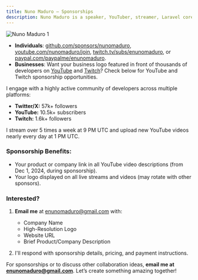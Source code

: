 ```yaml
---
title: Nuno Maduro — Sponsorships
description: Nuno Maduro is a speaker, YouTuber, streamer, Laravel core team member, and open-source enthusiast.
---
```


![Nuno Maduro 1](https://nunomaduro.com/sponsorships.1.jpg)

- **Individuals**: [github.com/sponsors/nunomaduro](https://github.com/sponsors/nunomaduro), [youtube.com/nunomaduro/join](https://www.youtube.com/nunomaduro/join), [twitch.tv/subs/enunomaduro](https://www.twitch.tv/subs/enunomaduro), or [paypal.com/paypalme/enunomaduro](https://paypal.com/paypalme/enunomaduro).
- **Businesses**: Want your business logo featured in front of thousands of developers on [YouTube](https://www.youtube.com/nunomaduro) and [Twitch](https://www.twitch.tv/enunomaduro)? Check below for YouTube and Twitch sponsorship opportunities.

I engage with a highly active community of developers across multiple platforms:

- **Twitter/X:** 57k+ followers
- **YouTube:** 10.5k+ subscribers
- **Twitch:** 1.6k+ followers

I stream over 5 times a week at 9 PM UTC and upload new YouTube videos nearly every day at 1 PM UTC.

### Sponsorship Benefits:
- Your product or company link in all YouTube video descriptions (from Dec 1, 2024, during sponsorship).
- Your logo displayed on all live streams and videos (may rotate with other sponsors).

### Interested?
1. **Email me** at [enunomaduro@gmail.com](mailto:enunomaduro@gmail.com) with:
   - Company Name
   - High-Resolution Logo
   - Website URL
   - Brief Product/Company Description

2. I'll respond with sponsorship details, pricing, and payment instructions.

For sponsorships or to discuss other collaboration ideas, **email me at [enunomaduro@gmail.com](mailto:enunomaduro@gmail.com)**. Let’s create something amazing together!
